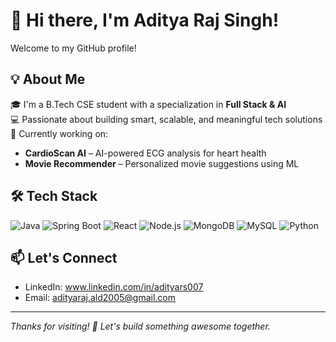 # 👋 Hi there, I'm Aditya Raj Singh!

Welcome to my GitHub profile!

## 💡 About Me

🎓 I'm a B.Tech CSE student with a specialization in **Full Stack & AI**  
💻 Passionate about building smart, scalable, and meaningful tech solutions  
🚀 Currently working on:
- **CardioScan AI** – AI-powered ECG analysis for heart health 
- **Movie Recommender** – Personalized movie suggestions using ML

## 🛠 Tech Stack

![Java](https://img.shields.io/badge/Java-ED8B00?style=flat&logo=java&logoColor=white)
![Spring Boot](https://img.shields.io/badge/Spring_Boot-6DB33F?style=flat&logo=spring-boot&logoColor=white)
![React](https://img.shields.io/badge/React-20232A?style=flat&logo=react&logoColor=61DAFB)
![Node.js](https://img.shields.io/badge/Node.js-43853D?style=flat&logo=node.js&logoColor=white)
![MongoDB](https://img.shields.io/badge/MongoDB-4EA94B?style=flat&logo=mongodb&logoColor=white)
![MySQL](https://img.shields.io/badge/MySQL-4479A1?style=flat&logo=mysql&logoColor=white)
![Python](https://img.shields.io/badge/Python-3776AB?style=flat&logo=python&logoColor=white)

## 📫 Let's Connect

- LinkedIn: www.linkedin.com/in/adityars007
- Email: adityaraj.ald2005@gmail.com

---

*Thanks for visiting! 🚀 Let's build something awesome together.*

